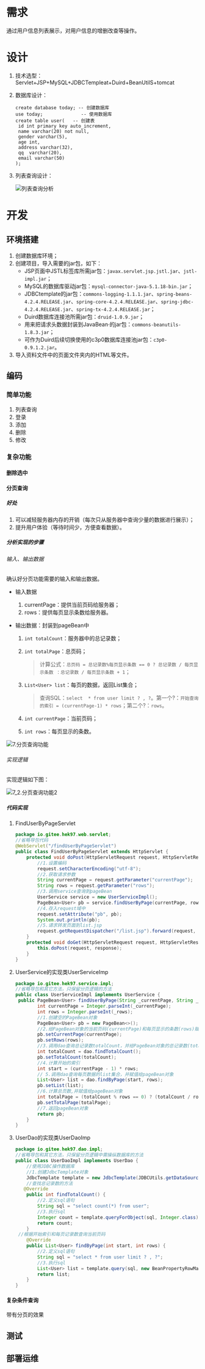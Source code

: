 # 需求

通过用户信息列表展示，对用户信息的增删改查等操作。

# 设计

1. 技术选型：Servlet+JSP+MySQL+JDBCTempleat+Duird+BeanUtilS+tomcat

2. 数据库设计：

   ```mysql
   create database today; -- 创建数据库
   use today; 			   -- 使用数据库
   create table user(   -- 创建表
   	id int primary key auto_increment,
   	name varchar(20) not null,
   	gender varchar(5),
   	age int,
   	address varchar(32),
   	qq	varchar(20),
   	email varchar(50)
   );	
   ```

3. 列表查询设计：

   ![列表查询分析](https://raw.githubusercontent.com/hekun97/picture/main/img/列表查询分析.bmp)

# 开发

## 环境搭建

1. 创建数据库环境；
2. 创建项目，导入需要的jar包，如下：
   - JSP页面中JSTL标签库所需jar包：`javax.servlet.jsp.jstl.jar`、`jstl-impl.jar`；
   - MySQL的数据库驱动jar包：`mysql-connector-java-5.1.18-bin.jar`；
   - JDBCtemplate的jar包：`commons-logging-1.1.1.jar`、`spring-beans-4.2.4.RELEASE.jar`、`spring-core-4.2.4.RELEASE.jar`、`spring-jdbc-4.2.4.RELEASE.jar`、`spring-tx-4.2.4.RELEASE.jar`；
   - Duird数据库连接池所需jar包：`druid-1.0.9.jar`；
   - 用来把请求头数据封装到JavaBean·的jar包：`commons-beanutils-1.8.3.jar`；
   - 可作为Duird后续切换使用的c3p0数据库连接池jar包：`c3p0-0.9.1.2.jar`。
3. 导入资料文件中的页面文件夹内的HTML等文件。

## 编码

### 简单功能

1. 列表查询
2. 登录
3. 添加
4. 删除
5. 修改

### 复杂功能 

#### 删除选中



#### 分页查询

##### 好处

1. 可以减轻服务器内存的开销（每次只从服务器中查询少量的数据进行展示）；
2. 提升用户体验（等待时间少，方便查看数据）。

##### 分析实现的步骤

###### 输入、输出数据	

确认好分页功能需要的输入和输出数据。

- 输入数据

  1. currentPage：提供当前页码给服务器；
  2. rows：提供每页显示条数给服务器。

- 输出数据：封装到pageBean中

  1. `int totalCount`：服务器中的总记录数；

  2. `int totalPage`：总页码；

     > 计算公式：`总页码 = 总记录数%每页显示条数 == 0 ? 总记录数 / 每页显示条数 ：总记录数 / 每页显示条数 + 1`；

  3. `List<User> list`：每页的数据，返回List集合；

     > 查询SQL：`select  * from user limit ? , ?`。第一个?：`开始查询的索引 = (currentPage-1) * rows`；第二个?：`rows`。

  4. `int currentPage`：当前页码；

  5. `int rows`：每页显示的条数。

![7.分页查询功能](https://raw.githubusercontent.com/hekun97/picture/main/img/7.%E5%88%86%E9%A1%B5%E6%9F%A5%E8%AF%A2%E5%8A%9F%E8%83%BD.bmp)

###### 实现逻辑

实现逻辑如下图：

![7_2.分页查询功能2](https://raw.githubusercontent.com/hekun97/picture/main/img/7_2.分页查询功能2.bmp)

##### 代码实现

1. FindUserByPageServlet

   ```java
   package io.gitee.hek97.web.servlet;
   //省略导包代码
   @WebServlet("/findUserByPageServlet")
   public class FindUserByPageServlet extends HttpServlet {
       protected void doPost(HttpServletRequest request, HttpServletResponse response) throws ServletException, IOException {
           //1.设置编码
           request.setCharacterEncoding("utf-8");
           //2.获取请求参数
           String currentPage = request.getParameter("currentPage");
           String rows = request.getParameter("rows");
           //3.调用service查询到pageBean
           UserService service = new UserServiceImpl();
           PageBean<User> pb = service.findUserByPage(currentPage, rows);
           //4.存入request域中
           request.setAttribute("pb", pb);
           System.out.println(pb);
           //5.请求转发页面到list.jsp
           request.getRequestDispatcher("/list.jsp").forward(request, response);
       }
       protected void doGet(HttpServletRequest request, HttpServletResponse response) throws ServletException, IOException {
           this.doPost(request, response);
       }
   }
   ```

2. UserService的实现类UserServiceImp

   ```java
   package io.gitee.hek97.service.impl;
   //省略导包和其它方法，只保留分页逻辑的方法
   public class UserServiceImpl implements UserService {
   	public PageBean<User> findUserByPage(String _currentPage, String _rows) {
           int currentPage = Integer.parseInt(_currentPage);
           int rows = Integer.parseInt(_rows);
           //1.创建空的PageBean对象
           PageBean<User> pb = new PageBean<>();
           //2.给PageBean对象的当前页码(currentPage)和每页显示的条数(rows)赋值
           pb.setCurrentPage(currentPage);
           pb.setRows(rows);
           //3.调用dao查询总记录数totalCount，并给PageBean对象的总记录数(totalCount)赋值
           int totalCount = dao.findTotalCount();
           pb.setTotalCount(totalCount);
           //4.计算开始的索引
           int start = (currentPage - 1) * rows;
           // 5.调用dao查询每页数据的list集合，并赋值给pageBean对象
           List<User> list = dao.findByPage(start, rows);
           pb.setList(list);
           //6.计算总页数,并赋值给pageBean对象
           int totalPage = (totalCount % rows == 0) ? (totalCount / rows) : (totalCount / rows + 1);
           pb.setTotalPage(totalPage);
           //7.返回pageBean对象
           return pb;
       }
   }
   ```

3. UserDao的实现类UserDaoImp

   ```java
   package io.gitee.hek97.dao.impl;
   //省略导包和其它方法，只保留分页逻辑中需操纵数据库的方法
   public class UserDaoImpl implements UserDao {
       //使用JDBC操作数据库
       //1.创建JdbcTemplate对象
       JdbcTemplate template = new JdbcTemplate(JDBCUtils.getDataSource());
       //查找总记录数的方法
      @Override
       public int findTotalCount() {
           //2.定义sql语句
           String sql = "select count(*) from user";
           //3.执行sql
           Integer count = template.queryForObject(sql, Integer.class);
           return count;
       }
   	//根据开始索引和每页记录数查询当前页码
       @Override
       public List<User> findByPage(int start, int rows) {
           //2.定义sql语句
           String sql = "select * from user limit ? , ?";
           //3.执行sql
           List<User> list = template.query(sql, new BeanPropertyRowMapper<User>(User.class), start, rows);
           return list;
       }
   }
   ```

   

#### 复杂条件查询

带有分页的效果

## 测试

## 部署运维


